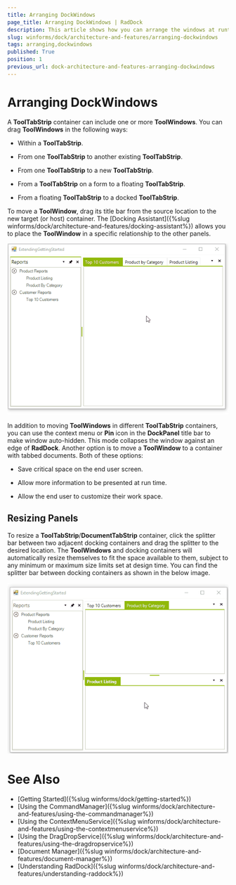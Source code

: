 ```yaml
---
title: Arranging DockWindows
page_title: Arranging DockWindows | RadDock
description: This article shows how you can arrange the windows at runtime.
slug: winforms/dock/architecture-and-features/arranging-dockwindows
tags: arranging,dockwindows
published: True
position: 1
previous_url: dock-architecture-and-features-arranging-dockwindows
---
```


# Arranging DockWindows

A **ToolTabStrip** container can include one or more __ToolWindows__. You can drag __ToolWindows__ in the following ways:

* Within a **ToolTabStrip**.

* From one **ToolTabStrip** to another existing **ToolTabStrip**. 

* From one **ToolTabStrip** to a new **ToolTabStrip**. 

* From a **ToolTabStrip** on a form to a floating **ToolTabStrip**. 

* From a floating **ToolTabStrip** to a docked **ToolTabStrip**. 

To move a __ToolWindow__, drag its title bar from the source location to the new target (or host) container. The [Docking Assistant]({%slug winforms/dock/architecture-and-features/docking-assistant%}) allows you to place the __ToolWindow__ in a specific relationship to the other panels.

![dock-architecture-and-features-arranging-dockwindows 001](images/dock-architecture-and-features-arranging-dockwindows001.gif)

In addition to moving __ToolWindows__ in different **ToolTabStrip** containers, you can use the context menu or **Pin** icon in the **DockPanel** title bar to make window auto-hidden. This mode collapses the window against an edge of __RadDock__. Another option is to move a **ToolWindow** to a container with tabbed documents. Both of these options:

* Save critical space on the end user screen.

* Allow more information to be presented at run time. 

* Allow the end user to customize their work space.

## Resizing Panels

To resize a **ToolTabStrip**/**DocumentTabStrip** container, click the splitter bar between two adjacent docking containers and drag the splitter to the desired location. The __ToolWindows__ and docking containers will automatically resize themselves to fit the space available to them, subject to any minimum or maximum size limits set at design time. You can find the splitter bar between docking containers as shown in the below image.

![dock-architecture-and-features-arranging-dockwindows 002](images/dock-architecture-and-features-arranging-dockwindows002.gif)

# See Also

* [Getting Started]({%slug winforms/dock/getting-started%})
* [Using the CommandManager]({%slug winforms/dock/architecture-and-features/using-the-commandmanager%})     
* [Using the ContextMenuService]({%slug winforms/dock/architecture-and-features/using-the-contextmenuservice%})
* [Using the DragDropService]({%slug winforms/dock/architecture-and-features/using-the-dragdropservice%}) 
* [Document Manager]({%slug winforms/dock/architecture-and-features/document-manager%})   
* [Understanding RadDock]({%slug winforms/dock/architecture-and-features/understanding-raddock%})
